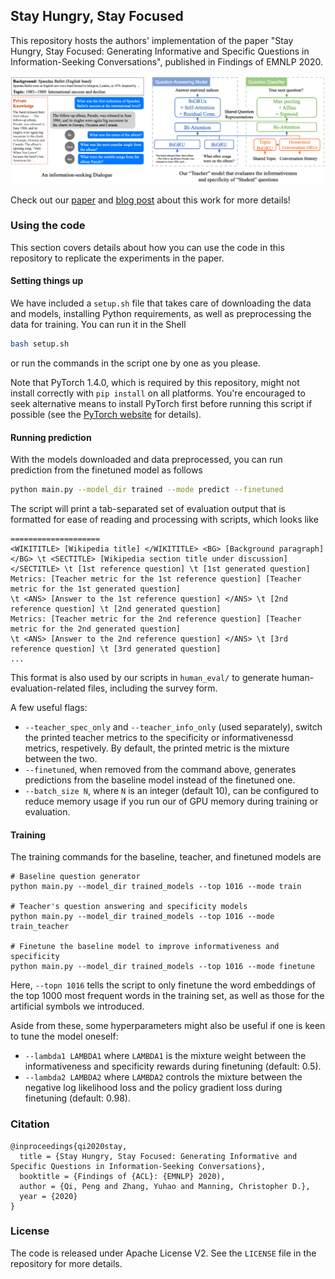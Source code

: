 ## Stay Hungry, Stay Focused

This repository hosts the authors' implementation of the paper "Stay Hungry, Stay Focused: Generating Informative and Specific Questions in Information-Seeking Conversations", published in Findings of EMNLP 2020.

![The information-seeking dialogue setting and the "teacher" model that helps our model generate informative and specific questions.](images/intro.png)

Check out our [paper](https://arxiv.org/pdf/2004.14530.pdf) and [blog post](https://qipeng.me/blog/learning-to-ask/) about this work for more details!

### Using the code

This section covers details about how you can use the code in this repository to replicate the experiments in the paper.

#### Setting things up

We have included a `setup.sh` file that takes care of downloading the data and models, installing Python requirements, as well as preprocessing the data for training. You can run it in the Shell

```bash
bash setup.sh
```

or run the commands in the script one by one as you please.

Note that PyTorch 1.4.0, which is required by this repository, might not install correctly with `pip install` on all platforms. You're encouraged to seek alternative means to install PyTorch first before running this script if possible (see the [PyTorch website](https://pytorch.org) for details).

#### Running prediction

With the models downloaded and data preprocessed, you can run prediction from the finetuned model as follows

```bash
python main.py --model_dir trained --mode predict --finetuned
```

The script will print a tab-separated set of evaluation output that is formatted for ease of reading and processing with scripts, which looks like

```
====================
<WIKITITLE> [Wikipedia title] </WIKITITLE> <BG> [Background paragraph] </BG> \t <SECTITLE> [Wikipedia section title under discussion] </SECTITLE> \t [1st reference question] \t [1st generated question]
Metrics: [Teacher metric for the 1st reference question] [Teacher metric for the 1st generated question]
\t <ANS> [Answer to the 1st reference question] </ANS> \t [2nd reference question] \t [2nd generated question]
Metrics: [Teacher metric for the 2nd reference question] [Teacher metric for the 2nd generated question]
\t <ANS> [Answer to the 2nd reference question] </ANS> \t [3rd reference question] \t [3rd generated question]
...
```

This format is also used by our scripts in `human_eval/` to generate human-evaluation-related files, including the survey form.

A few useful flags:

* `--teacher_spec_only` and `--teacher_info_only` (used separately), switch the printed teacher metrics to the specificity or informativenessd metrics, respetively. By default, the printed metric is the mixture between the two.
* `--finetuned`, when removed from the command above, generates predictions from the baseline model instead of the finetuned one.
* `--batch_size N`, where `N` is an integer (default 10), can be configured to reduce memory usage if you run our of GPU memory during training or evaluation.

#### Training

The training commands for the baseline, teacher, and finetuned models are

```
# Baseline question generator
python main.py --model_dir trained_models --top 1016 --mode train

# Teacher's question answering and specificity models
python main.py --model_dir trained_models --top 1016 --mode train_teacher

# Finetune the baseline model to improve informativeness and specificity
python main.py --model_dir trained_models --top 1016 --mode finetune
```

Here, `--topn 1016` tells the script to only finetune the word embeddings of the top 1000 most frequent words in the training set, as well as those for the artificial symbols we introduced.

Aside from these, some hyperparameters might also be useful if one is keen to tune the model oneself:

* `--lambda1 LAMBDA1` where `LAMBDA1` is the mixture weight between the informativeness and specificity rewards during finetuning (default: 0.5).
* `--lambda2 LAMBDA2` where `LAMBDA2` controls the mixture between the negative log likelihood loss and the policy gradient loss during finetuning (default: 0.98).

### Citation

```
@inproceedings{qi2020stay,
  title = {Stay Hungry, Stay Focused: Generating Informative and Specific Questions in Information-Seeking Conversations},
  booktitle = {Findings of {ACL}: {EMNLP} 2020),
  author = {Qi, Peng and Zhang, Yuhao and Manning, Christopher D.},
  year = {2020}
}
```

### License

The code is released under Apache License V2. See the `LICENSE` file in the repository for more details.
